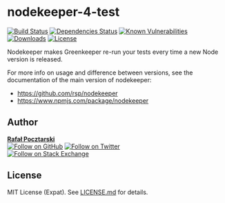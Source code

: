 # nodekeeper-4-test

[![Build Status][travis-img]][travis-url]
[![Dependencies Status][david-img]][david-url]
[![Known Vulnerabilities][snyk-img]][snyk-url]
[![Downloads][downloads-img]][stats-url]
[![License][license-img]][license-url]

[npm-url]: https://www.npmjs.com/package/nodekeeper-4-test
[github-url]: https://github.com/rsp/nodekeeper-4-test
[readme-url]: https://github.com/rsp/nodekeeper-4-test#readme
[issues-main-url]: https://github.com/rsp/nodekeeper/issues
[issues-ver-url]: https://github.com/rsp/nodekeeper-4-test/issues
[license-url]: https://github.com/rsp/nodekeeper-4-test/blob/master/LICENSE.md
[travis-url]: https://travis-ci.org/rsp/nodekeeper-4-test
[travis-img]: https://travis-ci.org/rsp/nodekeeper-4-test.svg?branch=master
[snyk-url]: https://snyk.io/test/github/rsp/nodekeeper-4-test
[snyk-img]: https://snyk.io/test/github/rsp/nodekeeper-4-test/badge.svg
[david-url]: https://david-dm.org/rsp/nodekeeper-4-test
[david-img]: https://david-dm.org/rsp/nodekeeper-4-test/status.svg
[install-img]: https://nodei.co/npm/nodekeeper-4-test.png?compact=true
[downloads-img]: https://img.shields.io/npm/dt/nodekeeper-4-test.svg
[license-img]: https://img.shields.io/npm/l/nodekeeper-4-test.svg
[stats-url]: http://npm-stat.com/charts.html?package=nodekeeper-4-test
[github-follow-url]: https://github.com/rsp
[github-follow-img]: https://img.shields.io/github/followers/rsp.svg?style=social&label=Follow
[twitter-follow-url]: https://twitter.com/intent/follow?screen_name=pocztarski
[twitter-follow-img]: https://img.shields.io/twitter/follow/pocztarski.svg?style=social&label=Follow
[stackoverflow-url]: https://stackoverflow.com/users/613198/rsp
[stackexchange-url]: https://stackexchange.com/users/303952/rsp
[stackexchange-img]: https://stackexchange.com/users/flair/303952.png

Nodekeeper makes Greenkeeper re-run your tests every time a new Node version is released.

For more info on usage and difference between versions,
see the documentation of the main version of nodekeeper:

* https://github.com/rsp/nodekeeper
* https://www.npmjs.com/package/nodekeeper

Author
------
[**Rafał Pocztarski**](https://pocztarski.com/)
<br/>
[![Follow on GitHub][github-follow-img]][github-follow-url]
[![Follow on Twitter][twitter-follow-img]][twitter-follow-url]
<br/>
[![Follow on Stack Exchange][stackexchange-img]][stackoverflow-url]

License
-------
MIT License (Expat). See [LICENSE.md](LICENSE.md) for details.
